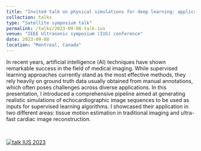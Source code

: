 ```yaml
---
title: "Invited talk on physical simulations for deep learning: applications to image formation and motion estimation "
collection: talks
type: "Satellite symposium talk"
permalink: /talks/2023-09-08-talk-ius
venue: "IEEE Ultrasonic symposium (IUS) conference"
date: 2023-09-08
location: "Montreal, Canada"
---
```


In recent years, artificial intelligence (AI) techniques have shown remarkable success in the field of medical imaging. While supervised learning approaches currently stand as the most effective methods, they rely heavily on ground truth data usually obtained from manual annotations, which often poses challenges across diverse applications. In this presentation, I introduced a comprehensive pipeline aimed at generating realistic simulations of echocardiographic image sequences to be used as inputs for supervised learning algorithms. I showcased their application in two different areas: tissue motion estimation in traditional imaging and ultra-fast cardiac image reconstruction.

<br>

[![talk IUS 2023](https://olivier-bernard-creatis.github.io//images//talk_ius_2023.png)](https://olivier-bernard-creatis.github.io//files//IEEE_IUS_satellite_symposium_bernard_2023.pdf)



